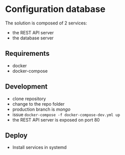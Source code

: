 # Configuration database
The solution is composed of 2 services:
* the REST API server
* the database server

## Requirements
* docker
* docker-compose

## Development
* clone repository
* change to the repo folder
* production branch is *mongo*
* issue `docker-compose -f docker-compose-dev.yml up`
* the REST API server is exposed on port 80

## Deploy
* Install services in systemd
